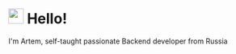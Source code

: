 <h1><img src="https://app.lottiefiles.com/animation/7d89a27a-ffbc-4bf8-8d16-ddb6234d1394" width="30"/> Hello! </h1>
I'm Artem, self-taught passionate Backend developer from Russia
